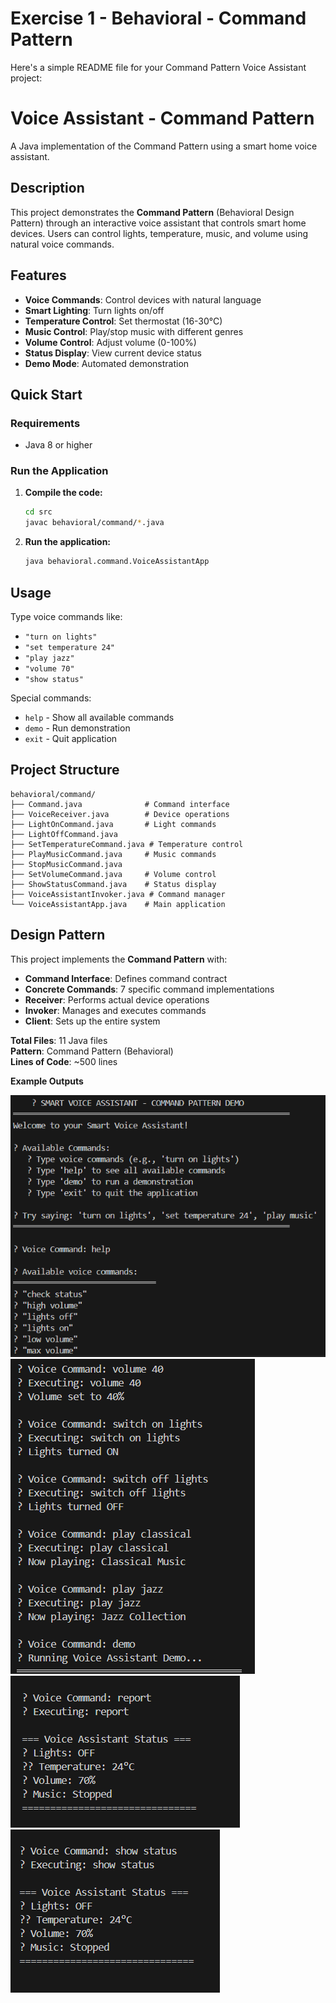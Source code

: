 # Exercise 1 - Behavioral - Command Pattern

Here's a simple README file for your Command Pattern Voice Assistant project:

# Voice Assistant - Command Pattern

A Java implementation of the Command Pattern using a smart home voice assistant.

## Description

This project demonstrates the **Command Pattern** (Behavioral Design Pattern) through an interactive voice assistant that controls smart home devices. Users can control lights, temperature, music, and volume using natural voice commands.

## Features

- **Voice Commands**: Control devices with natural language
- **Smart Lighting**: Turn lights on/off
- **Temperature Control**: Set thermostat (16-30°C)
- **Music Control**: Play/stop music with different genres
- **Volume Control**: Adjust volume (0-100%)
- **Status Display**: View current device status
- **Demo Mode**: Automated demonstration

## Quick Start

### Requirements
- Java 8 or higher

### Run the Application

1. **Compile the code:**
   ```bash
   cd src
   javac behavioral/command/*.java
   ```

2. **Run the application:**
   ```bash
   java behavioral.command.VoiceAssistantApp
   ```

## Usage

Type voice commands like:
- `"turn on lights"`
- `"set temperature 24"`
- `"play jazz"`
- `"volume 70"`
- `"show status"`

Special commands:
- `help` - Show all available commands
- `demo` - Run demonstration
- `exit` - Quit application

## Project Structure

```
behavioral/command/
├── Command.java              # Command interface
├── VoiceReceiver.java        # Device operations
├── LightOnCommand.java       # Light commands
├── LightOffCommand.java      
├── SetTemperatureCommand.java # Temperature control
├── PlayMusicCommand.java     # Music commands
├── StopMusicCommand.java     
├── SetVolumeCommand.java     # Volume control
├── ShowStatusCommand.java    # Status display
├── VoiceAssistantInvoker.java # Command manager
└── VoiceAssistantApp.java    # Main application
```

## Design Pattern

This project implements the **Command Pattern** with:
- **Command Interface**: Defines command contract
- **Concrete Commands**: 7 specific command implementations
- **Receiver**: Performs actual device operations
- **Invoker**: Manages and executes commands
- **Client**: Sets up the entire system



**Total Files**: 11 Java files  
**Pattern**: Command Pattern (Behavioral)  
**Lines of Code**: ~500 lines

**Example Outputs**

![Output Command Execute](image.png)
![Output for Demo](image-1.png)
![Output for Report](image-2.png)
![Output for show Status](image-3.png)
